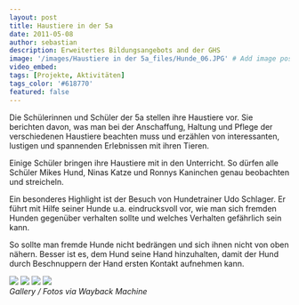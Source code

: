 ```yaml
---
layout: post
title: Haustiere in der 5a
date: 2011-05-08
author: sebastian
description: Erweitertes Bildungsangebots and der GHS
image: '/images/Haustiere in der 5a_files/Hunde_06.JPG' # Add image post (optional)
video_embed:
tags: [Projekte, Aktivitäten]
tags_color: '#618770'
featured: false
---
```


Die Schülerinnen und Schüler der 5a stellen ihre Haustiere vor. Sie berichten davon, was man bei der Anschaffung, Haltung und Pflege der verschiedenen Haustiere beachten muss und erzählen von interessanten, lustigen und spannenden Erlebnissen mit ihren Tieren.

Einige Schüler bringen ihre Haustiere mit in den Unterricht. So dürfen alle Schüler Mikes Hund, Ninas Katze und Ronnys Kaninchen genau beobachten und streicheln.
 

Ein besonderes Highlight ist der Besuch von Hundetrainer Udo Schlager. Er führt mit Hilfe seiner Hunde u.a. eindrucksvoll vor, wie man sich fremden Hunden gegenüber verhalten sollte und welches Verhalten gefährlich sein kann. 

So sollte man fremde Hunde nicht bedrängen und sich ihnen nicht von oben nähern. Besser ist es, dem Hund seine Hand hinzuhalten, damit der Hund durch Beschnuppern der Hand ersten Kontakt aufnehmen kann.

<div class="gallery-box">
  <div class="gallery gallery--post">
    <img src="{{site.baseurl}}/images/Haustiere in der 5a_files/Hunde_08.JPG" loading="lazy">
    <img src="{{site.baseurl}}/images/Haustiere in der 5a_files/Hunde_23.JPG" loading="lazy">
    <img src="{{site.baseurl}}/images/Haustiere in der 5a_files/Hunde_06.JPG" loading="lazy">
    <img src="{{site.baseurl}}/images/Haustiere in der 5a_files/Hunde_21.JPG" loading="lazy">    
  </div>
  <em>Gallery / <a target="_blank">Fotos via Wayback Machine</a></em>
</div>